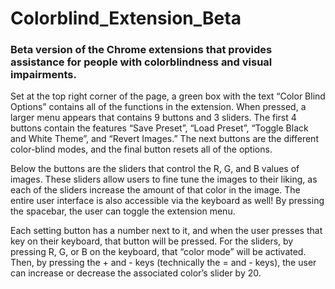 # Colorblind_Extension_Beta

### Beta version of the Chrome extensions that provides assistance for people with colorblindness and visual impairments. 

Set at the top right corner of the page, a green box with the text “Color Blind Options” contains all of the
functions in the extension. When pressed, a larger menu appears that contains 9 buttons and 3 sliders. The
first 4 buttons contain the features “Save Preset”, “Load Preset”, “Toggle Black and White Theme”, and
“Revert Images.” The next buttons are the different color-blind modes, and the final button resets all of
the options. 

Below the buttons are the sliders that control the R, G, and B values of images. These sliders allow users
to fine tune the images to their liking, as each of the sliders increase the amount of that color in the image.
The entire user interface is also accessible via the keyboard as well! By pressing the spacebar, the user
can toggle the extension menu.

Each setting button has a number next to it, and when the user presses that key on their keyboard, that button will be pressed. For the sliders, by pressing R, G, or B on the keyboard, that “color mode” will be activated. Then, by pressing the + and - keys
(technically the = and - keys), the user can increase or decrease the associated color’s slider by 20.
